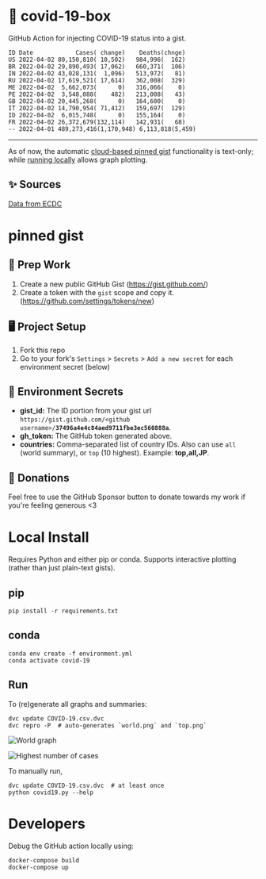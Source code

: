 # 🏥 covid-19-box

GitHub Action for injecting COVID-19 status into a gist.

```
ID Date            Cases( change)    Deaths(chnge)
US 2022-04-02 80,150,810( 10,502)   984,996(  162)
BR 2022-04-02 29,890,493( 17,062)   660,371(  106)
IN 2022-04-02 43,028,131(  1,096)   513,972(   81)
RU 2022-04-02 17,619,521( 17,614)   362,008(  329)
ME 2022-04-02  5,662,073(      0)   316,066(    0)
PE 2022-04-02  3,548,088(    482)   213,008(   43)
GB 2022-04-02 20,445,268(      0)   164,600(    0)
IT 2022-04-02 14,790,954( 71,412)   159,697(  129)
ID 2022-04-02  6,015,748(      0)   155,164(    0)
FR 2022-04-02 26,372,679(132,114)   142,931(   68)
-- 2022-04-01 489,273,416(1,170,948) 6,113,818(5,459)
```

---

As of now, the automatic [cloud-based pinned gist](#pinned-gist) functionality is text-only;
while [running locally](#local-install) allows graph plotting.

## ✨ Sources

[Data from ECDC](https://www.ecdc.europa.eu/en/publications-data/download-todays-data-geographic-distribution-covid-19-cases-worldwide)

# pinned gist

## 🎒 Prep Work
1. Create a new public GitHub Gist (https://gist.github.com/)
1. Create a token with the `gist` scope and copy it. (https://github.com/settings/tokens/new)

## 🖥 Project Setup
1. Fork this repo
1. Go to your fork's `Settings` > `Secrets` > `Add a new secret` for each environment secret (below)

## 🤫 Environment Secrets
- **gist_id:** The ID portion from your gist url `https://gist.github.com/<github username>/`**`37496a4e4c84aed9711fbe3ec560888a`**.
- **gh_token:** The GitHub token generated above.
- **countries:** Comma-separated list of country IDs. Also can use `all` (world summary), or `top` (10 highest). Example: **top,all,JP**.

## 💸 Donations

Feel free to use the GitHub Sponsor button to donate towards my work if you're feeling generous <3

# Local Install

Requires Python and either pip or conda. Supports interactive plotting (rather than just plain-text gists).

## pip

```
pip install -r requirements.txt
```

## conda

```
conda env create -f environment.yml
conda activate covid-19
```

## Run

To (re)generate all graphs and summaries:

```
dvc update COVID-19.csv.dvc
dvc repro -P  # auto-generates `world.png` and `top.png`
```

![World graph](world.png)

![Highest number of cases](top.png)

To manually run,

```
dvc update COVID-19.csv.dvc  # at least once
python covid19.py --help
```

# Developers

Debug the GitHub action locally using:

```
docker-compose build
docker-compose up
```
